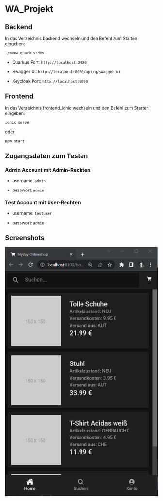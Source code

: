 # WA_Projekt

## Backend

In das Verzeichnis backend wechseln und den Befehl zum Starten eingeben:

```
./mvnw quarkus:dev
```

- Quarkus Port: ``` http://localhost:8080 ```
- Swagger UI: ``` http://localhost:8080/api/q/swagger-ui ```

- Keycloak Port: ``` http://localhost:9090 ```

## Frontend

In das Verzeichnis frontend_ionic wechseln und den Befehl zum Starten eingeben:

```
ionic serve
```

oder

```
npm start
```

## Zugangsdaten zum Testen

### Admin Account mit Admin-Rechten
- username:
`admin`

- passwort:
`admin`

### Test Account mit User-Rechten
- username:
`testuser`

- passwort:
`admin`

## Screenshots

![Home](screenshots/home.png)